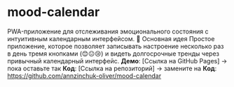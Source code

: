 # mood-calendar
PWA-приложение для отслеживания эмоционального состояния с интуитивным календарным интерфейсом. 🎯 Основная идея Простое приложение, которое позволяет записывать настроение несколько раз в день тремя кнопками (😊😐😢) и видеть долгосрочные тренды через привычный календарный интерфейс.
**Демо**: [Ссылка на GitHub Pages] → пока оставьте так
**Код**: [Ссылка на репозиторий] → замените на **Код**: https://github.com/annzinchuk-oliver/mood-calendar
